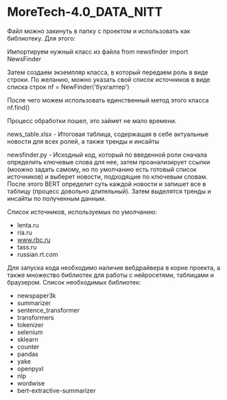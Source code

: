 # MoreTech-4.0_DATA_NITT

Файл можно закинуть в папку с проектом и использовать как библиотеку. Для этого:

Импортируем нужный класс из файла
from newsfinder import NewsFinder

Затем создаем экземпляр класса, в который передаем роль в виде строки. По желанию, можно указать свой список источников в виде списка строк
nf = NewFinder('бухгалтер')

После чего можем использовать единственный метод этого класса
nf.find()

Процесс обработки пошел, это займет не мало времени.


news_table.xlsx - Итоговая таблица, содержащая в себе актуальные новости для всех ролей, а также тренды и инсайты

newsfinder.py - Исходный код, который по введенной роли сначала определить ключевые слова для нее, затем проанализирует ссылки (моожно задать самому, но по умолчанию есть готовый список источников) и выберет новости, подходящие по ключевым словам. После этого BERT определит суть каждой новости и запишет все в таблицу (процесс довольно длительный). Затем выделятся тренды и инсайты по полученным данным.


Список источников, используемых по умолчанию:
- lenta.ru
- ria.ru
- www.rbc.ru
- tass.ru
- russian.rt.com

Для запуска кода необходимо наличие вебдрайвера в корне проекта, а также множество библиотек для работы с нейросетями, таблицами и браузером.
Список необходимых библиотек:
- newspaper3k
- summarizer
- sentence_transformer
- transformers
- tokenizer
- selenium
- sklearn
- counter
- pandas
- yake
- openpyxl
- nlp
- wordwise
- bert-extractive-summarizer
